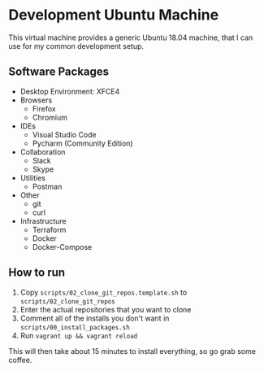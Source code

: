 # Development Ubuntu Machine

This virtual machine provides a generic Ubuntu 18.04 machine, that I can use for my common
development setup.

## Software Packages

- Desktop Environment: XFCE4
- Browsers
    - Firefox
    - Chromium
- IDEs
    - Visual Studio Code
    - Pycharm (Community Edition)
- Collaboration
    - Slack
    - Skype
- Utilities
    - Postman
- Other
    - git
    - curl
- Infrastructure
    - Terraform
    - Docker
    - Docker-Compose

## How to run

1. Copy `scripts/02_clone_git_repos.template.sh` to `scripts/02_clone_git_repos`
2. Enter the actual repositories that you want to clone
3. Comment all of the installs you don't want in `scripts/00_install_packages.sh`
4. Run `vagrant up && vagrant reload`

This will then take about 15 minutes to install everything, so go grab some coffee.